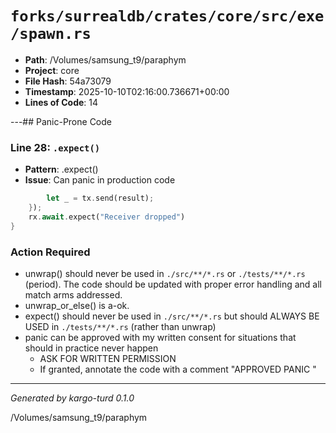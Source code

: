 # `forks/surrealdb/crates/core/src/exe/spawn.rs`

- **Path**: /Volumes/samsung_t9/paraphym
- **Project**: core
- **File Hash**: 54a73079  
- **Timestamp**: 2025-10-10T02:16:00.736671+00:00  
- **Lines of Code**: 14

---## Panic-Prone Code


### Line 28: `.expect()`

- **Pattern**: .expect()
- **Issue**: Can panic in production code

```rust
		let _ = tx.send(result);
	});
	rx.await.expect("Receiver dropped")
}
```

### Action Required

- unwrap() should never be used in `./src/**/*.rs` or `./tests/**/*.rs` (period). The code should be updated with proper error handling and all match arms addressed.
- unwrap_or_else() is a-ok. 
- expect() should never be used in `./src/**/*.rs` but should ALWAYS BE USED in `./tests/**/*.rs` (rather than unwrap)
- panic can be approved with my written consent for situations that should in practice never happen  
  - ASK FOR WRITTEN PERMISSION
  - If granted, annotate the code with a comment "APPROVED PANIC "

---

*Generated by kargo-turd 0.1.0*

/Volumes/samsung_t9/paraphym